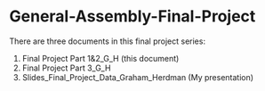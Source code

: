 # General-Assembly-Final-Project
There are three documents in this final project series: 

1. Final Project Part 1&2_G_H (this document) 
2. Final Project Part 3_G_H 
3. Slides_Final_Project_Data_Graham_Herdman (My presentation) 
